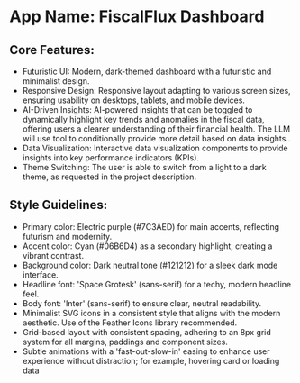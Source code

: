 # **App Name**: FiscalFlux Dashboard

## Core Features:

- Futuristic UI: Modern, dark-themed dashboard with a futuristic and minimalist design.
- Responsive Design: Responsive layout adapting to various screen sizes, ensuring usability on desktops, tablets, and mobile devices.
- AI-Driven Insights: AI-powered insights that can be toggled to dynamically highlight key trends and anomalies in the fiscal data, offering users a clearer understanding of their financial health.  The LLM will use tool to conditionally provide more detail based on data insights..
- Data Visualization: Interactive data visualization components to provide insights into key performance indicators (KPIs).
- Theme Switching: The user is able to switch from a light to a dark theme, as requested in the project description.

## Style Guidelines:

- Primary color: Electric purple (#7C3AED) for main accents, reflecting futurism and modernity.
- Accent color: Cyan (#06B6D4) as a secondary highlight, creating a vibrant contrast.
- Background color: Dark neutral tone (#121212) for a sleek dark mode interface.
- Headline font: 'Space Grotesk' (sans-serif) for a techy, modern headline feel.
- Body font: 'Inter' (sans-serif) to ensure clear, neutral readability.
- Minimalist SVG icons in a consistent style that aligns with the modern aesthetic. Use of the Feather Icons library recommended.
- Grid-based layout with consistent spacing, adhering to an 8px grid system for all margins, paddings and component sizes.
- Subtle animations with a 'fast-out-slow-in' easing to enhance user experience without distraction; for example, hovering card or loading data